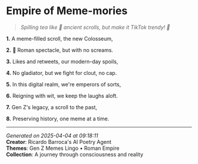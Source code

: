 # Empire of Meme-mories

> *Spilling tea like 🍵 ancient scrolls, but make it TikTok trendy! 💫*

**1.** A meme-filled scroll, the new Colosseum,


**2.** 📱 Roman spectacle, but with no screams.


**3.** Likes and retweets, our modern-day spoils,


**4.** No gladiator, but we fight for clout, no cap.


**5.** In this digital realm, we're emperors of sorts,


**6.** Reigning with wit, we keep the laughs aloft.


**7.** Gen Z's legacy, a scroll to the past,


**8.** Preserving history, one meme at a time.



---

*Generated on 2025-04-04 at 09:18:11*  
**Creator**: Ricardo Barroca's AI Poetry Agent  
**Themes**: Gen Z Memes Lingo • Roman Empire  
**Collection**: A journey through consciousness and reality